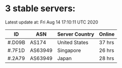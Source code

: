 # 3 stable servers:

Latest update at: Fri Aug 14 17:10:11 UTC 2020

| ID | ASN | Server Country | Online |
| -- | --- | -------------- | ------ |
| #.D09B | AS174 | United States | 37 hrs |
| #.7F1D | AS63949 | Singapore | 26 hrs |
| #.2A79 | AS63949 | Japan | 28 hrs |

